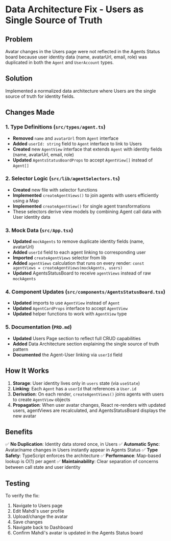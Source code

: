 # Data Architecture Fix - Users as Single Source of Truth

## Problem
Avatar changes in the Users page were not reflected in the Agents Status board because user identity data (name, avatarUrl, email, role) was duplicated in both the `Agent` and `UserAccount` types.

## Solution
Implemented a normalized data architecture where Users are the single source of truth for identity fields.

## Changes Made

### 1. Type Definitions (`src/types/agent.ts`)
- **Removed** `name` and `avatarUrl` from `Agent` interface
- **Added** `userId: string` field to `Agent` interface to link to Users
- **Created** new `AgentView` interface that extends `Agent` with identity fields (name, avatarUrl, email, role)
- **Updated** `AgentsStatusBoardProps` to accept `AgentView[]` instead of `Agent[]`

### 2. Selector Logic (`src/lib/agentSelectors.ts`)
- **Created** new file with selector functions
- **Implemented** `createAgentViews()` to join agents with users efficiently using a Map
- **Implemented** `createAgentView()` for single agent transformations
- These selectors derive view models by combining Agent call data with User identity data

### 3. Mock Data (`src/App.tsx`)
- **Updated** `mockAgents` to remove duplicate identity fields (name, avatarUrl)
- **Added** `userId` field to each agent linking to corresponding user
- **Imported** `createAgentViews` selector from lib
- **Added** `agentViews` calculation that runs on every render: `const agentViews = createAgentViews(mockAgents, users)`
- **Updated** AgentsStatusBoard to receive `agentViews` instead of raw `mockAgents`

### 4. Component Updates (`src/components/AgentsStatusBoard.tsx`)
- **Updated** imports to use `AgentView` instead of `Agent`
- **Updated** `AgentCardProps` interface to accept `AgentView`
- **Updated** helper functions to work with `AgentView` type

### 5. Documentation (`PRD.md`)
- **Updated** Users Page section to reflect full CRUD capabilities
- **Added** Data Architecture section explaining the single source of truth pattern
- **Documented** the Agent-User linking via `userId` field

## How It Works

1. **Storage**: User identity lives only in `users` state (via `useState`)
2. **Linking**: Each `Agent` has a `userId` that references a `User.id`
3. **Derivation**: On each render, `createAgentViews()` joins agents with users to create `AgentView` objects
4. **Propagation**: When user avatar changes, React re-renders with updated users, agentViews are recalculated, and AgentsStatusBoard displays the new avatar

## Benefits

✅ **No Duplication**: Identity data stored once, in Users
✅ **Automatic Sync**: Avatar/name changes in Users instantly appear in Agents Status
✅ **Type Safety**: TypeScript enforces the architecture
✅ **Performance**: Map-based lookup is O(1) per agent
✅ **Maintainability**: Clear separation of concerns between call state and user identity

## Testing

To verify the fix:
1. Navigate to Users page
2. Edit Mahdi's user profile
3. Upload/change the avatar
4. Save changes
5. Navigate back to Dashboard
6. Confirm Mahdi's avatar is updated in the Agents Status board
